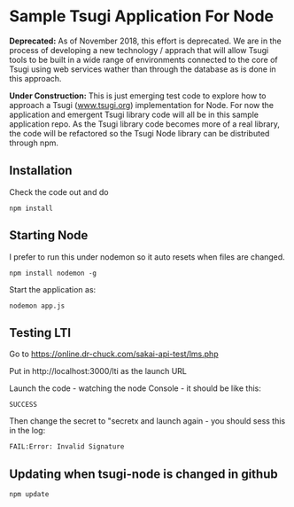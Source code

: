 
Sample Tsugi Application For Node
=================================

**Deprecated:** As of November 2018, this effort is deprecated.
We are in the process of developing a new technology / apprach
that will allow Tsugi tools to be built in a wide range of environments
connected to the core of Tsugi using web services wather than through
the database as is done in this approach.

**Under Construction:** This is just emerging test code to explore
how to approach a Tsugi (www.tsugi.org) implementation for Node.
For now the application and emergent Tsugi library code will all
be in this sample application repo.  As the Tsugi library code 
becomes more of a real library, the code will be refactored so the
Tsugi Node library can be distributed through npm.

Installation
------------

Check the code out and do

    npm install

Starting Node
-------------

I prefer to run this under nodemon so it auto resets when files are changed.

    npm install nodemon -g

Start the application as:

    nodemon app.js

Testing LTI
-----------

Go to https://online.dr-chuck.com/sakai-api-test/lms.php

Put in http://localhost:3000/lti as the launch URL

Launch the code - watching the node Console - it should be like this:

    SUCCESS

Then change the secret to "secretx and launch again - you should 
sess this in the log:

    FAIL:Error: Invalid Signature


Updating when tsugi-node is changed in github
---------------------------------------------

    npm update

